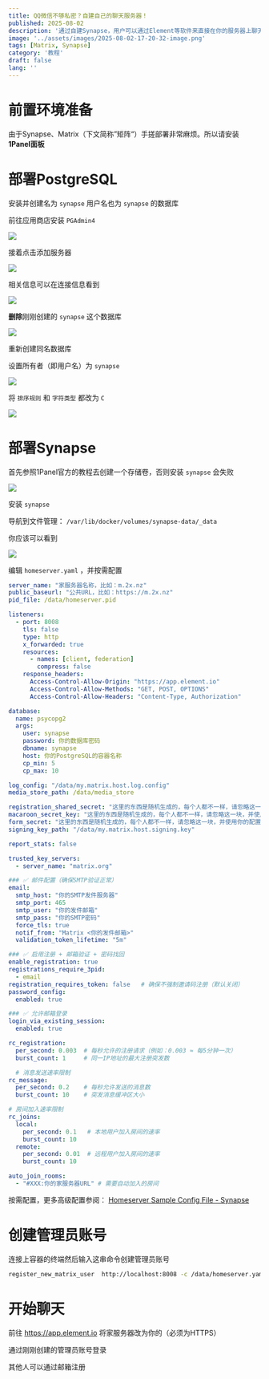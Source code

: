 ```yaml
---
title: QQ微信不够私密？自建自己的聊天服务器！
published: 2025-08-02
description: '通过自建Synapse，用户可以通过Element等软件来直接在你的服务器上聊天'
image: '../assets/images/2025-08-02-17-20-32-image.png'
tags: [Matrix, Synapse]
category: '教程'
draft: false 
lang: ''
---
```


# 前置环境准备

由于Synapse、Matrix（下文简称”矩阵“）手搓部署非常麻烦。所以请安装 **1Panel面板**

# 部署PostgreSQL

安装并创建名为 `synapse` 用户名也为 `synapse` 的数据库

前往应用商店安装 `PGAdmin4`

![](../assets/images/2025-08-02-17-24-58-image.png)

接着点击添加服务器

![](../assets/images/2025-08-02-17-27-10-image.png)

相关信息可以在连接信息看到

![](../assets/images/2025-08-02-17-27-53-image.png)

**删除**刚刚创建的 `synapse` 这个数据库

![](../assets/images/2025-08-02-17-28-49-image.png)

重新创建同名数据库

设置所有者（即用户名）为 `synapse` 

![](../assets/images/2025-08-02-17-29-36-image.png)

将 `排序规则` 和 `字符类型` 都改为 `C`

![](../assets/images/2025-08-02-17-30-34-image.png)

# 部署Synapse

首先参照1Panel官方的教程去创建一个存储卷，否则安装 `synapse` 会失败

![](../assets/images/2025-08-02-17-32-00-image.png)

安装 `synapse` 

导航到文件管理： `/var/lib/docker/volumes/synapse-data/_data`

你应该可以看到

![](../assets/images/2025-08-02-17-33-50-image.png)

编辑 `homeserver.yaml` ，并按需配置

```yaml
server_name: "家服务器名称，比如：m.2x.nz"
public_baseurl: "公共URL，比如：https://m.2x.nz"
pid_file: /data/homeserver.pid

listeners:
  - port: 8008
    tls: false
    type: http
    x_forwarded: true
    resources:
      - names: [client, federation]
        compress: false
    response_headers:
      Access-Control-Allow-Origin: "https://app.element.io"
      Access-Control-Allow-Methods: "GET, POST, OPTIONS"
      Access-Control-Allow-Headers: "Content-Type, Authorization"

database:
  name: psycopg2
  args:
    user: synapse
    password: 你的数据库密码
    dbname: synapse
    host: 你的PostgreSQL的容器名称
    cp_min: 5
    cp_max: 10

log_config: "/data/my.matrix.host.log.config"
media_store_path: /data/media_store

registration_shared_secret: "这里的东西是随机生成的，每个人都不一样，请忽略这一块，并使用你的配置"
macaroon_secret_key: "这里的东西是随机生成的，每个人都不一样，请忽略这一块，并使用你的配置"
form_secret: "这里的东西是随机生成的，每个人都不一样，请忽略这一块，并使用你的配置"
signing_key_path: "/data/my.matrix.host.signing.key"

report_stats: false

trusted_key_servers:
  - server_name: "matrix.org"

### ✅ 邮件配置（确保SMTP验证正常）
email:
  smtp_host: "你的SMTP发件服务器"
  smtp_port: 465
  smtp_user: "你的发件邮箱"
  smtp_pass: "你的SMTP密码"
  force_tls: true
  notif_from: "Matrix <你的发件邮箱>"
  validation_token_lifetime: "5m"

### ✅ 启用注册 + 邮箱验证 + 密码找回
enable_registration: true
registrations_require_3pid:
  - email
registration_requires_token: false   # 确保不强制邀请码注册（默认关闭）
password_config:
  enabled: true

### ✅ 允许邮箱登录
login_via_existing_session:
  enabled: true

rc_registration:
  per_second: 0.003  # 每秒允许的注册请求（例如：0.003 ≈ 每5分钟一次）
  burst_count: 1     # 同一IP地址的最大注册突发数

  # 消息发送速率限制
rc_message:
  per_second: 0.2    # 每秒允许发送的消息数
  burst_count: 10    # 突发消息缓冲区大小

# 房间加入速率限制
rc_joins:
  local:
    per_second: 0.1   # 本地用户加入房间的速率
    burst_count: 10
  remote:
    per_second: 0.01  # 远程用户加入房间的速率
    burst_count: 10

auto_join_rooms:
  - "#XXX:你的家服务器URL" # 需要自动加入的房间
```

按需配置，更多高级配置参阅： [Homeserver Sample Config File - Synapse](https://element-hq.github.io/synapse/latest/usage/configuration/homeserver_sample_config.html)

# 创建管理员账号

连接上容器的终端然后输入这串命令创建管理员账号

```bash
register_new_matrix_user  http://localhost:8008 -c /data/homeserver.yaml  -a -u 管理员用户名 -p 密码
```

# 开始聊天

前往 https://app.element.io 将家服务器改为你的（必须为HTTPS）

通过刚刚创建的管理员账号登录

其他人可以通过邮箱注册
